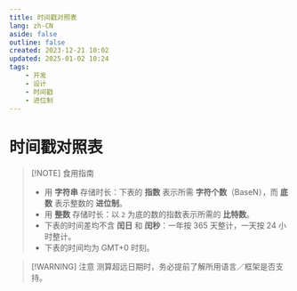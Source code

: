 ```yaml
---
title: 时间戳对照表
lang: zh-CN
aside: false
outline: false
created: 2023-12-21 10:02
updated: 2025-01-02 10:24
tags:
    - 开发
    - 设计
    - 时间戳
    - 进位制
---
```


<script setup lang="ts">
import TimestampTables from "./TimestampTables.vue";
</script>

# 时间戳对照表

<RevisionInfo />

> [!NOTE] 食用指南
> - 用 **字符串** 存储时长：下表的 **指数** 表示所需 **字符个数**（BaseN），而 **底数** 表示整数的 **进位制**。
> - 用 **整数** 存储时长：以 `2` 为底的数的指数表示所需的 **比特数**。
> - 下表的时间差均不含 **闰日** 和 **闰秒**：一年按 365 天整计，一天按 24 小时整计。
> - 下表的时间均为 GMT+0 时刻。

> [!WARNING] 注意
> 测算超远日期时，务必提前了解所用语言／框架是否支持。

<TimestampTables />
